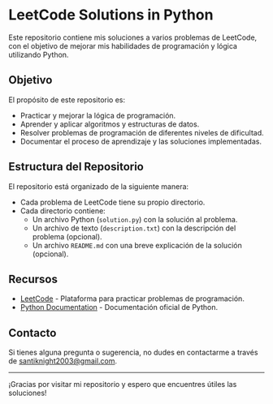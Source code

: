 # LeetCode Solutions in Python

Este repositorio contiene mis soluciones a varios problemas de LeetCode, con el objetivo de mejorar mis habilidades de programación y lógica utilizando Python.

## Objetivo

El propósito de este repositorio es:
- Practicar y mejorar la lógica de programación.
- Aprender y aplicar algoritmos y estructuras de datos.
- Resolver problemas de programación de diferentes niveles de dificultad.
- Documentar el proceso de aprendizaje y las soluciones implementadas.

## Estructura del Repositorio

El repositorio está organizado de la siguiente manera:
- Cada problema de LeetCode tiene su propio directorio.
- Cada directorio contiene:
  - Un archivo Python (`solution.py`) con la solución al problema.
  - Un archivo de texto (`description.txt`) con la descripción del problema (opcional).
  - Un archivo `README.md` con una breve explicación de la solución (opcional).

## Recursos

- [LeetCode](https://leetcode.com/) - Plataforma para practicar problemas de programación.
- [Python Documentation](https://docs.python.org/3/) - Documentación oficial de Python.

## Contacto

Si tienes alguna pregunta o sugerencia, no dudes en contactarme a través de [santiknight2003@gmail.com](mailto:tu_santiknight2003@gmail.com).

---

¡Gracias por visitar mi repositorio y espero que encuentres útiles las soluciones!
